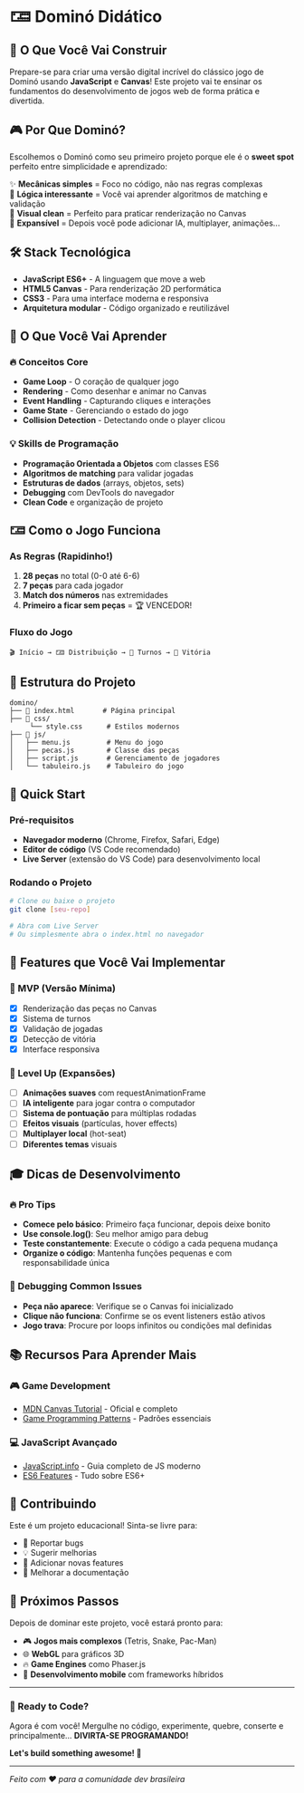 # 🁅 Dominó Didático

## 🚀 O Que Você Vai Construir
Prepare-se para criar uma versão digital incrível do clássico jogo de Dominó usando **JavaScript** e **Canvas**! Este projeto vai te ensinar os fundamentos do desenvolvimento de jogos web de forma prática e divertida.

## 🎮 Por Que Dominó?
Escolhemos o Dominó como seu primeiro projeto porque ele é o **sweet spot** perfeito entre simplicidade e aprendizado:

✨ **Mecânicas simples** = Foco no código, não nas regras complexas  
🧠 **Lógica interessante** = Você vai aprender algoritmos de matching e validação  
🎨 **Visual clean** = Perfeito para praticar renderização no Canvas  
🔄 **Expansível** = Depois você pode adicionar IA, multiplayer, animações...  

## 🛠️ Stack Tecnológica
- **JavaScript ES6+** - A linguagem que move a web
- **HTML5 Canvas** - Para renderização 2D performática
- **CSS3** - Para uma interface moderna e responsiva
- **Arquitetura modular** - Código organizado e reutilizável

## 🎯 O Que Você Vai Aprender

### 🔥 Conceitos Core
- **Game Loop** - O coração de qualquer jogo
- **Rendering** - Como desenhar e animar no Canvas
- **Event Handling** - Capturando cliques e interações
- **Game State** - Gerenciando o estado do jogo
- **Collision Detection** - Detectando onde o player clicou

### 💡 Skills de Programação
- **Programação Orientada a Objetos** com classes ES6
- **Algoritmos de matching** para validar jogadas
- **Estruturas de dados** (arrays, objetos, sets)
- **Debugging** com DevTools do navegador
- **Clean Code** e organização de projeto

## 🁅 Como o Jogo Funciona

### As Regras (Rapidinho!)
1. **28 peças** no total (0-0 até 6-6)
2. **7 peças** para cada jogador
3. **Match dos números** nas extremidades
4. **Primeiro a ficar sem peças** = 🏆 VENCEDOR!

### Fluxo do Jogo
```
🎬 Início → 🁅 Distribuição → 🎯 Turnos → 🏁 Vitória
```

## 📁 Estrutura do Projeto
```
domino/
├── 📄 index.html       # Página principal
├── 📁 css/
     └── style.css      # Estilos modernos
├── 📁 js/
│   ├── menu.js         # Menu do jogo
│   ├── pecas.js        # Classe das peças
│   ├── script.js       # Gerenciamento de jogadores
│   └── tabuleiro.js    # Tabuleiro do jogo
```

## 🚀 Quick Start

### Pré-requisitos
- **Navegador moderno** (Chrome, Firefox, Safari, Edge)
- **Editor de código** (VS Code recomendado)
- **Live Server** (extensão do VS Code) para desenvolvimento local

### Rodando o Projeto
```bash
# Clone ou baixe o projeto
git clone [seu-repo]

# Abra com Live Server
# Ou simplesmente abra o index.html no navegador
```

## 🎨 Features que Você Vai Implementar

### 🎯 MVP (Versão Mínima)
- [x] Renderização das peças no Canvas
- [x] Sistema de turnos
- [x] Validação de jogadas
- [x] Detecção de vitória
- [x] Interface responsiva

### 🚀 Level Up (Expansões)
- [ ] **Animações suaves** com requestAnimationFrame
- [ ] **IA inteligente** para jogar contra o computador
- [ ] **Sistema de pontuação** para múltiplas rodadas
- [ ] **Efeitos visuais** (partículas, hover effects)
- [ ] **Multiplayer local** (hot-seat)
- [ ] **Diferentes temas** visuais

## 🎓 Dicas de Desenvolvimento

### 🔥 Pro Tips
- **Comece pelo básico**: Primeiro faça funcionar, depois deixe bonito
- **Use console.log()**: Seu melhor amigo para debug
- **Teste constantemente**: Execute o código a cada pequena mudança
- **Organize o código**: Mantenha funções pequenas e com responsabilidade única

### 🐛 Debugging Common Issues
- **Peça não aparece**: Verifique se o Canvas foi inicializado
- **Clique não funciona**: Confirme se os event listeners estão ativos
- **Jogo trava**: Procure por loops infinitos ou condições mal definidas

## 📚 Recursos Para Aprender Mais

### 🎮 Game Development
- [MDN Canvas Tutorial](https://developer.mozilla.org/en-US/docs/Web/API/Canvas_API/Tutorial) - Oficial e completo
- [Game Programming Patterns](http://gameprogrammingpatterns.com/) - Padrões essenciais

### 💻 JavaScript Avançado
- [JavaScript.info](https://javascript.info/) - Guia completo de JS moderno
- [ES6 Features](https://github.com/lukehoban/es6features) - Tudo sobre ES6+

## 🤝 Contribuindo
Este é um projeto educacional! Sinta-se livre para:
- 🐛 Reportar bugs
- 💡 Sugerir melhorias
- 🚀 Adicionar novas features
- 📖 Melhorar a documentação

## 🎉 Próximos Passos
Depois de dominar este projeto, você estará pronto para:
- 🎮 **Jogos mais complexos** (Tetris, Snake, Pac-Man)
- 🌐 **WebGL** para gráficos 3D
- 🔥 **Game Engines** como Phaser.js
- 🚀 **Desenvolvimento mobile** com frameworks híbridos

---

### 💪 Ready to Code?
Agora é com você! Mergulhe no código, experimente, quebre, conserte e principalmente... **DIVIRTA-SE PROGRAMANDO!** 

**Let's build something awesome! 🚀**

---
*Feito com ❤️ para a comunidade dev brasileira*